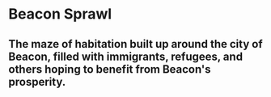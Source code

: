 # Beacon Sprawl
## The maze of habitation built up around the city of Beacon, filled with immigrants, refugees, and others hoping to benefit from Beacon's prosperity.
